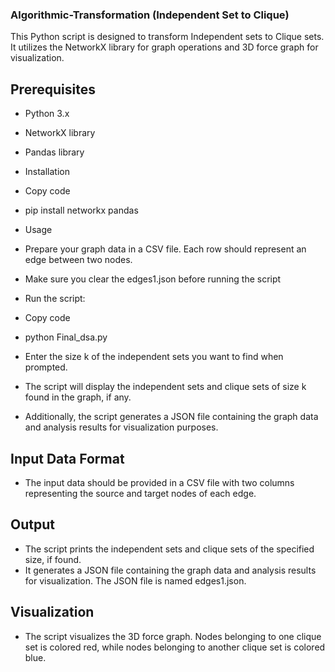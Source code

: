 ### Algorithmic-Transformation (Independent Set to Clique) 
This Python script is designed to transform Independent sets to Clique sets. It utilizes the NetworkX library for graph operations and 3D force graph for visualization.

## Prerequisites
- Python 3.x
- NetworkX library
- Pandas library
- Installation

- Copy code
- pip install networkx pandas
- Usage
- Prepare your graph data in a CSV file. Each row should represent an edge between two nodes.

- Make sure you clear the edges1.json before running the script
- Run the script:

- Copy code
- python Final_dsa.py
- Enter the size k of the independent sets you want to find when prompted.

- The script will display the independent sets and clique sets of size k found in the graph, if any.

- Additionally, the script generates a JSON file containing the graph data and analysis results for visualization purposes.

## Input Data Format
- The input data should be provided in a CSV file with two columns representing the source and target nodes of each edge.

## Output
- The script prints the independent sets and clique sets of the specified size, if found.
- It generates a JSON file containing the graph data and analysis results for visualization. The JSON file is named edges1.json.
  
## Visualization
- The script visualizes the 3D force graph. Nodes belonging to one clique set is colored red, while nodes belonging to another clique set is colored blue.
